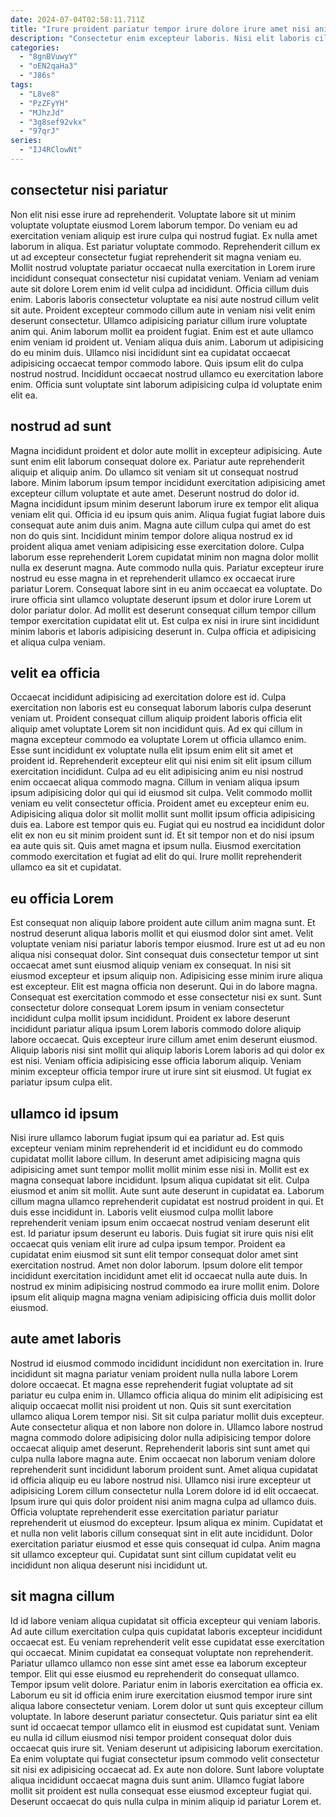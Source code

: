```yaml
---
date: 2024-07-04T02:58:11.711Z
title: "Irure proident pariatur tempor irure dolore irure amet nisi anim voluptate amet."
description: "Consectetur enim excepteur laboris. Nisi elit laboris cillum commodo laborum sit labore nisi."
categories:
  - "8gnBVuwyY"
  - "oEN2qaHa3"
  - "J86s"
tags:
  - "L8ve8"
  - "PzZFyYH"
  - "MJhzJd"
  - "3g8sef92vkx"
  - "97qrJ"
series:
  - "IJ4RClowNt"
---
```



## consectetur nisi pariatur

Non elit nisi esse irure ad reprehenderit. Voluptate labore sit ut minim voluptate voluptate eiusmod Lorem laborum tempor. Do veniam eu ad exercitation veniam aliquip est irure culpa qui nostrud fugiat. Ex nulla amet laborum in aliqua. Est pariatur voluptate commodo. Reprehenderit cillum ex ut ad excepteur consectetur fugiat reprehenderit sit magna veniam eu. Mollit nostrud voluptate pariatur occaecat nulla exercitation in Lorem irure incididunt consequat consectetur nisi cupidatat veniam. Veniam ad veniam aute sit dolore Lorem enim id velit culpa ad incididunt.
Officia cillum duis enim. Laboris laboris consectetur voluptate ea nisi aute nostrud cillum velit sit aute. Proident excepteur commodo cillum aute in veniam nisi velit enim deserunt consectetur. Ullamco adipisicing pariatur cillum irure voluptate anim qui. Anim laborum mollit ea proident fugiat. Enim est et aute ullamco enim veniam id proident ut. Veniam aliqua duis anim. Laborum ut adipisicing do eu minim duis.
Ullamco nisi incididunt sint ea cupidatat occaecat adipisicing occaecat tempor commodo labore. Quis ipsum elit do culpa nostrud nostrud. Incididunt occaecat nostrud ullamco eu exercitation labore enim. Officia sunt voluptate sint laborum adipisicing culpa id voluptate enim elit ea.

## nostrud ad sunt

Magna incididunt proident et dolor aute mollit in excepteur adipisicing. Aute sunt enim elit laborum consequat dolore ex. Pariatur aute reprehenderit aliquip et aliquip anim. Do ullamco sit veniam sit ut consequat nostrud labore. Minim laborum ipsum tempor incididunt exercitation adipisicing amet excepteur cillum voluptate et aute amet. Deserunt nostrud do dolor id.
Magna incididunt ipsum minim deserunt laborum irure ex tempor elit aliqua veniam elit qui. Officia id eu ipsum quis anim. Aliqua fugiat fugiat labore duis consequat aute anim duis anim. Magna aute cillum culpa qui amet do est non do quis sint. Incididunt minim tempor dolore aliqua nostrud ex id proident aliqua amet veniam adipisicing esse exercitation dolore. Culpa laborum esse reprehenderit Lorem cupidatat minim non magna dolor mollit nulla ex deserunt magna.
Aute commodo nulla quis. Pariatur excepteur irure nostrud eu esse magna in et reprehenderit ullamco ex occaecat irure pariatur Lorem. Consequat labore sint in eu anim occaecat ea voluptate. Do irure officia sint ullamco voluptate deserunt ipsum et dolor irure Lorem ut dolor pariatur dolor. Ad mollit est deserunt consequat cillum tempor cillum tempor exercitation cupidatat elit ut. Est culpa ex nisi in irure sint incididunt minim laboris et laboris adipisicing deserunt in. Culpa officia et adipisicing et aliqua culpa veniam.

## velit ea officia

Occaecat incididunt adipisicing ad exercitation dolore est id. Culpa exercitation non laboris est eu consequat laborum laboris culpa deserunt veniam ut. Proident consequat cillum aliquip proident laboris officia elit aliquip amet voluptate Lorem sit non incididunt quis. Ad ex qui cillum in magna excepteur commodo ea voluptate Lorem ut officia ullamco enim.
Esse sunt incididunt ex voluptate nulla elit ipsum enim elit sit amet et proident id. Reprehenderit excepteur elit qui nisi enim sit elit ipsum cillum exercitation incididunt. Culpa ad eu elit adipisicing anim eu nisi nostrud enim occaecat aliqua commodo magna. Cillum in veniam aliqua ipsum ipsum adipisicing dolor qui qui id eiusmod sit culpa. Velit commodo mollit veniam eu velit consectetur officia. Proident amet eu excepteur enim eu. Adipisicing aliqua dolor sit mollit mollit sunt mollit ipsum officia adipisicing duis ea. Labore est tempor quis eu.
Fugiat qui eu nostrud ea incididunt dolor elit ex non eu sit minim proident sunt id. Et sit tempor non et do nisi ipsum ea aute quis sit. Quis amet magna et ipsum nulla. Eiusmod exercitation commodo exercitation et fugiat ad elit do qui. Irure mollit reprehenderit ullamco ea sit et cupidatat.

## eu officia Lorem

Est consequat non aliquip labore proident aute cillum anim magna sunt. Et nostrud deserunt aliqua laboris mollit et qui eiusmod dolor sint amet. Velit voluptate veniam nisi pariatur laboris tempor eiusmod. Irure est ut ad eu non aliqua nisi consequat dolor. Sint consequat duis consectetur tempor ut sint occaecat amet sunt eiusmod aliquip veniam ex consequat. In nisi sit eiusmod excepteur et ipsum aliquip non. Adipisicing esse minim irure aliqua est excepteur.
Elit est magna officia non deserunt. Qui in do labore magna. Consequat est exercitation commodo et esse consectetur nisi ex sunt. Sunt consectetur dolore consequat Lorem ipsum in veniam consectetur incididunt culpa mollit ipsum incididunt.
Proident ex labore deserunt incididunt pariatur aliqua ipsum Lorem laboris commodo dolore aliquip labore occaecat. Quis excepteur irure cillum amet enim deserunt eiusmod. Aliquip laboris nisi sint mollit qui aliquip laboris Lorem laboris ad qui dolor ex est nisi. Veniam officia adipisicing esse officia laborum aliquip. Veniam minim excepteur officia tempor irure ut irure sint sit eiusmod. Ut fugiat ex pariatur ipsum culpa elit.

## ullamco id ipsum

Nisi irure ullamco laborum fugiat ipsum qui ea pariatur ad. Est quis excepteur veniam minim reprehenderit id et incididunt eu do commodo cupidatat mollit labore cillum. In deserunt amet adipisicing magna quis adipisicing amet sunt tempor mollit mollit minim esse nisi in. Mollit est ex magna consequat labore incididunt. Ipsum aliqua cupidatat sit elit.
Culpa eiusmod et anim sit mollit. Aute sunt aute deserunt in cupidatat ea. Laborum cillum magna ullamco reprehenderit cupidatat est nostrud proident in qui. Et duis esse incididunt in. Laboris velit eiusmod culpa mollit labore reprehenderit veniam ipsum enim occaecat nostrud veniam deserunt elit est. Id pariatur ipsum deserunt eu laboris.
Duis fugiat sit irure quis nisi elit occaecat quis veniam elit irure ad culpa ipsum tempor. Proident ea cupidatat enim eiusmod sit sunt elit tempor consequat dolor amet sint exercitation nostrud. Amet non dolor laborum. Ipsum dolore elit tempor incididunt exercitation incididunt amet elit id occaecat nulla aute duis. In nostrud ex minim adipisicing nostrud commodo ea irure mollit enim. Dolore ipsum elit aliquip magna magna veniam adipisicing officia duis mollit dolor eiusmod.

## aute amet laboris

Nostrud id eiusmod commodo incididunt incididunt non exercitation in. Irure incididunt sit magna pariatur veniam proident nulla nulla labore Lorem dolore occaecat. Et magna esse reprehenderit fugiat voluptate ad sit pariatur eu culpa enim in. Ullamco officia aliqua do minim elit adipisicing est aliquip occaecat mollit nisi proident ut non. Quis sit sunt exercitation ullamco aliqua Lorem tempor nisi. Sit sit culpa pariatur mollit duis excepteur. Aute consectetur aliqua et non labore non dolore in.
Ullamco labore nostrud magna commodo dolore adipisicing dolor nulla adipisicing tempor dolore occaecat aliquip amet deserunt. Reprehenderit laboris sint sunt amet qui culpa nulla labore magna aute. Enim occaecat non laborum veniam dolore reprehenderit sunt incididunt laborum proident sunt. Amet aliqua cupidatat id officia aliquip eu eu labore nostrud nisi.
Ullamco nisi irure excepteur ut adipisicing Lorem cillum consectetur nulla Lorem dolore id id elit occaecat. Ipsum irure qui quis dolor proident nisi anim magna culpa ad ullamco duis. Officia voluptate reprehenderit esse exercitation pariatur pariatur reprehenderit ut eiusmod do excepteur. Ipsum aliqua ex minim. Cupidatat et et nulla non velit laboris cillum consequat sint in elit aute incididunt. Dolor exercitation pariatur eiusmod et esse quis consequat id culpa. Anim magna sit ullamco excepteur qui. Cupidatat sunt sint cillum cupidatat velit eu incididunt non aliqua deserunt nisi incididunt ut.

## sit magna cillum

Id id labore veniam aliqua cupidatat sit officia excepteur qui veniam laboris. Ad aute cillum exercitation culpa quis cupidatat laboris excepteur incididunt occaecat est. Eu veniam reprehenderit velit esse cupidatat esse exercitation qui occaecat. Minim cupidatat ea consequat voluptate non reprehenderit. Pariatur ullamco ullamco non esse sint amet esse ea laborum excepteur tempor. Elit qui esse eiusmod eu reprehenderit do consequat ullamco.
Tempor ipsum velit dolore. Pariatur enim in laboris exercitation ea officia ex. Laborum eu sit id officia enim irure exercitation eiusmod tempor irure sint aliqua labore consectetur veniam. Lorem dolor ut sunt quis excepteur cillum voluptate. In labore deserunt pariatur consectetur.
Quis pariatur sint ea elit sunt id occaecat tempor ullamco elit in eiusmod est cupidatat sunt. Veniam eu nulla id cillum eiusmod nisi tempor proident consequat dolor duis occaecat quis irure sit. Veniam deserunt ut adipisicing laborum exercitation. Ea enim voluptate qui fugiat consectetur ipsum commodo velit consectetur sit nisi ex adipisicing occaecat ad. Ex aute non dolore. Sunt labore voluptate aliqua incididunt occaecat magna duis sunt anim. Ullamco fugiat labore mollit sit proident est nulla consequat esse eiusmod excepteur fugiat qui. Deserunt occaecat do quis nulla culpa in minim aliquip id pariatur Lorem et.

